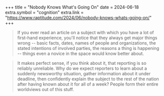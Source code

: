 +++
title = "Nobody Knows What's Going On"
date = 2024-06-18
extra.symbol = "cognition"
extra.link = "https://www.raptitude.com/2024/06/nobody-knows-whats-going-on/"
+++

> If you ever read an article on a subject with which you have a lot of first-hand experience, you'll notice that they always get major things wrong -- basic facts, dates, names of people and organizations, the stated intentions of involved parties, the reasons a thing is happening -- things even a novice in the space would know better about.

> It makes perfect sense, if you think about it, that reporting is so reliably unreliable. Why do we expect reporters to learn about a suddenly newsworthy situation, gather information about it under deadline, then confidently explain the subject to the rest of the nation after having known about it for all of a week? People form their entire worldviews out of this stuff.
